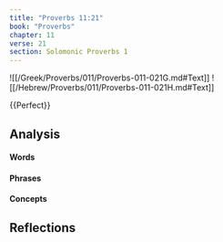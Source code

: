 ```yaml
---
title: "Proverbs 11:21"
book: "Proverbs"
chapter: 11
verse: 21
section: Solomonic Proverbs 1
---
```

![[/Greek/Proverbs/011/Proverbs-011-021G.md#Text]]
![[/Hebrew/Proverbs/011/Proverbs-011-021H.md#Text]]

{{Perfect}}

## Analysis

#### Words

#### Phrases

#### Concepts

## Reflections
